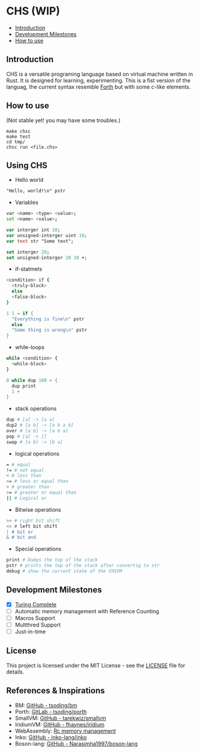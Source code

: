 # CHS (WIP)

- [Introduction](#introduction)
- [Development Milestones](#development-milestones)
- [How to use](#how-to-use)

## Introduction

CHS is a versatile programing language based on virtual machine written in Rust. It is designed for learning, experimenting.
This is a fist version of the languag, the current syntax resemble [Forth](https://en.wikipedia.org/wiki/Forth_(programming_language)) but with some c-like elements.

## How to use

(Not stable yet! you may have some troubles.)

```console
make chsc
make test
cd tmp/
chsc run <file.chs>
```

## Using CHS

- Hello world

```pascal
"Hello, world!\n" pstr
```

- Variables

```sh
var <name> <type> <value>;
set <name> <value>;
```

```pascal
var interger int 10;
var unsigned-interger uint 10;
var text str "Some text";

set interger 20;
set unsigned-interger 20 10 +;
```

- if-statmets

```sh
<condition> if {
  <truly-block>
  else
  <false-block>
}
```

```c
1 1 = if {
  "Everything is fine\n" pstr
  else
  "Some thing is wrong\n" pstr
}
```

- while-loops

```sh
while <condition> {
  <while-block>
}
```

```c
0 while dup 100 < {
  dup print
  1 +
}
```

- stack operations

```sh
dup # [a] -> [a a]
dup2 # [a b] -> [a b a b]
over # [a b] -> [a b a]
pop # [a] -> []
swap # [a b] -> [b a]
```

- logical operations

```sh
= # equal
!= # not equal
< # less than
<= # less or equal than
> # greater than
>= # greater or equal than
|| # Logical or

```

- Bitwise operations

```sh
>> # right bit shift
<< # left bit shift
| # bit or
& # bit and
```

- Special operations

```sh
print # Dumps the top of the stack
pstr # prints the top of the stack after convertig to str
debug # show the current state of the CHSVM
```

## Development Milestones

- [X] [Turing Complete](exemples/rule110.chs)
- [ ] Automatic memory management with Reference Counting
- [ ] Macros Support
- [ ] Multthred Support
- [ ] Just-in-time

## License

This project is licensed under the MIT License - see the [LICENSE](LICENSE) file for details.

## References & Inspirations

- BM: [GitHub - tsoding/bm](https://github.com/tsoding/bm)
- Porth: [GitLab - tsoding/porth](https://gitlab.com/tsoding/porth)
- SmallVM: [GitHub - tarekwiz/smallvm](https://github.com/tarekwiz/smallvm)
- IridiumVM: [GitHub - fhaynes/iridium](https://github.com/fhaynes/iridium)
- WebAssembly: [Rc memory management](https://binji.github.io/posts/webassembly-type-checking/)
- Inko: [GitHub - inko-lang/inko](https://github.com/inko-lang/inko)
- Boson-lang: [GitHub - Narasimha1997/boson-lang](https://github.com/Narasimha1997/boson-lang)
